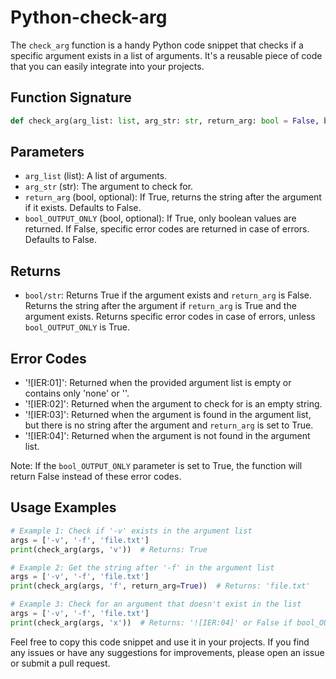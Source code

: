 # Python-check-arg
The `check_arg` function is a handy Python code snippet that checks if a specific argument exists in a list of arguments. It's a reusable piece of code that you can easily integrate into your projects.

## Function Signature

```python
def check_arg(arg_list: list, arg_str: str, return_arg: bool = False, bool_OUTPUT_ONLY: bool = False):
```

## Parameters

- `arg_list` (list): A list of arguments.
- `arg_str` (str): The argument to check for.
- `return_arg` (bool, optional): If True, returns the string after the argument if it exists. Defaults to False.
- `bool_OUTPUT_ONLY` (bool, optional): If True, only boolean values are returned. If False, specific error codes are returned in case of errors. Defaults to False.

## Returns

- `bool/str`: Returns True if the argument exists and `return_arg` is False. Returns the string after the argument if `return_arg` is True and the argument exists. Returns specific error codes in case of errors, unless `bool_OUTPUT_ONLY` is True.

## Error Codes

- '![IER:01]': Returned when the provided argument list is empty or contains only 'none' or ''.
- '![IER:02]': Returned when the argument to check for is an empty string.
- '![IER:03]': Returned when the argument is found in the argument list, but there is no string after the argument and `return_arg` is set to True.
- '![IER:04]': Returned when the argument is not found in the argument list.

Note: If the `bool_OUTPUT_ONLY` parameter is set to True, the function will return False instead of these error codes.

## Usage Examples

```python
# Example 1: Check if '-v' exists in the argument list
args = ['-v', '-f', 'file.txt']
print(check_arg(args, 'v'))  # Returns: True

# Example 2: Get the string after '-f' in the argument list
args = ['-v', '-f', 'file.txt']
print(check_arg(args, 'f', return_arg=True))  # Returns: 'file.txt'

# Example 3: Check for an argument that doesn't exist in the list
args = ['-v', '-f', 'file.txt']
print(check_arg(args, 'x'))  # Returns: '![IER:04]' or False if bool_OUTPUT_ONLY is True
```

Feel free to copy this code snippet and use it in your projects. If you find any issues or have any suggestions for improvements, please open an issue or submit a pull request.

